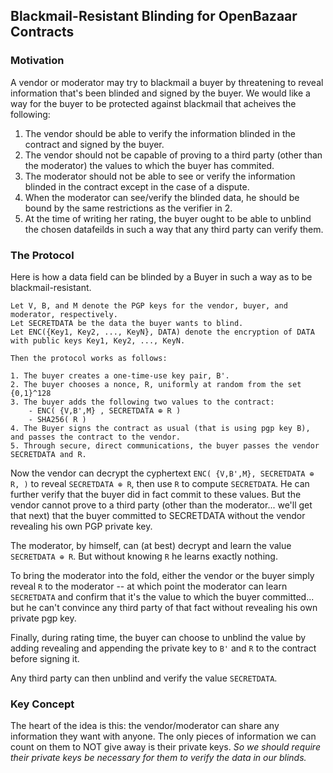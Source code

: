 ## Blackmail-Resistant Blinding for OpenBazaar Contracts

### Motivation

A vendor or moderator may try to blackmail a buyer by threatening to reveal information that's been blinded and signed by the buyer. We would like a way for the buyer to be protected against blackmail that acheives the following:

1. The vendor should be able to verify the information blinded in the contract and signed by the buyer.
2. The vendor should not be capable of proving to a third party (other than the moderator) the values to which the buyer has commited.
3. The moderator should not be able to see or verify the information blinded in the contract except in the case of a dispute.
4. When the moderator can see/verify the blinded data, he should be bound by the same restrictions as the verifier in 2.
5. At the time of writing her rating, the buyer ought to be able to unblind the chosen datafeilds in such a way that any third party can verify them.

### The Protocol

Here is how a data field can be blinded by a Buyer in such a way as to be blackmail-resistant.

```
Let V, B, and M denote the PGP keys for the vendor, buyer, and moderator, respectively.
Let SECRETDATA be the data the buyer wants to blind.
Let ENC({Key1, Key2, ..., KeyN}, DATA) denote the encryption of DATA with public keys Key1, Key2, ..., KeyN.

Then the protocol works as follows:

1. The buyer creates a one-time-use key pair, B'.
2. The buyer chooses a nonce, R, uniformly at random from the set {0,1}^128
3. The buyer adds the following two values to the contract:
	- ENC( {V,B',M} , SECRETDATA ⊕ R )
	- SHA256( R )
4. The Buyer signs the contract as usual (that is using pgp key B), and passes the contract to the vendor.
5. Through secure, direct communications, the buyer passes the vendor SECRETDATA and R.
```

Now the vendor can decrypt the cyphertext ` ENC( {V,B',M}, SECRETDATA ⊕ R, ) ` to reveal ` SECRETDATA ⊕ R `, then use `R` to compute `SECRETDATA`. He can further verify that the buyer did in fact commit to these values. But the vendor cannot prove to a third party (other than the moderator... we'll get that next) that the buyer committed to SECRETDATA without the vendor revealing his own PGP private key.

The moderator, by himself, can (at best) decrypt and learn the value `SECRETDATA ⊕ R`. But without knowing `R` he learns exactly nothing.

To bring the moderator into the fold, either the vendor or the buyer simply reveal `R` to the moderator -- at which point the moderator can learn `SECRETDATA` and confirm that it's the value to which the buyer committed... but he can't convince any third party of that fact without revealing his own private pgp key.

Finally, during rating time, the buyer can choose to unblind the value by adding revealing and appending the private key to `B'` and `R` to the contract before signing it.

Any third party can then unblind and verify the value `SECRETDATA`.

### Key Concept
The heart of the idea is this: the vendor/moderator can share any information they want with anyone. The only pieces of information we can count on them to NOT give away is their private keys. _So we should require their private keys be necessary for them to verify the data in our blinds._
